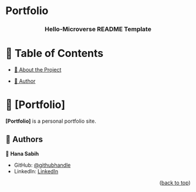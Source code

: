 # Portfolio
<a name="readme-top"></a>

<!--
HOW TO USE:
This is an example of how you may give instructions on setting up your project locally.

Modify this file to match your project and remove sections that don't apply.

REQUIRED SECTIONS:
- Table of Contents
- About the Project
  - Built With
  - Live Demo
- Getting Started
- Authors
- Future Features
- Contributing
- Show your support
- Acknowledgements
- License

After you're finished please remove all the comments and instructions!
-->

<div align="center">

  

  <h3><b>Hello-Microverse README Template</b></h3>

</div>

<!-- TABLE OF CONTENTS -->

# 📗 Table of Contents

- [📖 About the Project](#about-project)
  
- [👥 Author](#author)


<!-- PROJECT DESCRIPTION -->

# 📖 [Portfolio] <a name="about-project"></a>

<!-- > Describe your project in 1 or 2 sentences. -->

**[Portfolio]** is a personal portfolio site.



<!-- AUTHORS -->

## 👥 Authors <a name="author"></a>

<!-- > Mention all of the collaborators of this project. -->

👤 **Hana Sabih**

- GitHub: [@githubhandle](https://github.com/HanaSabih)
- LinkedIn: [LinkedIn](https://www.linkedin.com/in/hana-sabih/)


<p align="right">(<a href="#readme-top">back to top</a>)</p>

<!-- FUTURE FEATURES -->

